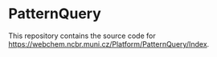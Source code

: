 PatternQuery
============

This repository contains the source code for https://webchem.ncbr.muni.cz/Platform/PatternQuery/Index.